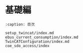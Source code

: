 # 基礎編

```{toctree}
:caption: 目次

setup_twincat/index.md
ebus_current_consumption/index.md
TwinCATConfiguration/index.md
coe_sdo_access/index
```